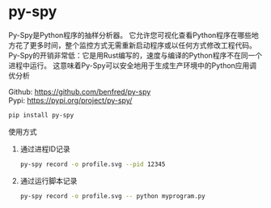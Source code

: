 # py-spy  
Py-Spy是Python程序的抽样分析器。 它允许您可视化查看Python程序在哪些地方花了更多时间，整个监控方式无需重新启动程序或以任何方式修改工程代码。  
Py-Spy的开销非常低：它是用Rust编写的，速度与编译的Python程序不在同一个进程中运行。 这意味着Py-Spy可以安全地用于生成生产环境中的Python应用调优分析  

Github: https://github.com/benfred/py-spy  
Pypi: https://pypi.org/project/py-spy/  

~~~bash
pip install py-spy
~~~


使用方式
1. 通过进程ID记录  
	~~~bash
	py-spy record -o profile.svg --pid 12345
	~~~

2. 通过运行脚本记录  
	~~~bash
	py-spy record -o profile.svg -- python myprogram.py
	~~~

